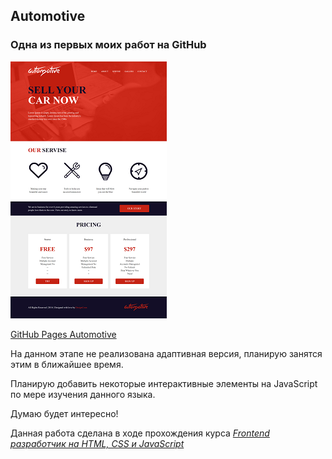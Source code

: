## Automotive 
### Одна из первых моих работ  на GitHub  

![screenshot](README/Automotive.png)

[GitHub Pages Automotive](https://vsamura.github.io/Automotive/)

На данном этапе не реализована адаптивная версия, планирую занятся этим в ближайшее время.  

Планирую добавить некоторые интерактивные элементы на JavaScript по мере изучения данного языка.  

Думаю будет интересно!  

Данная работа сделана в ходе прохождения курса [*Frontend разработчик на HTML, CSS и JavaScript*](https://stepik.org/course/113402)  
